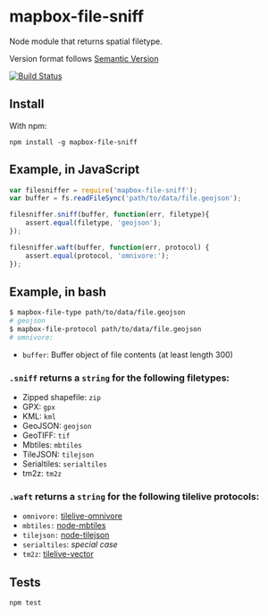 # mapbox-file-sniff
Node module that returns spatial filetype.

Version format follows [Semantic Version](http://semver.org/)

[![Build Status](https://travis-ci.org/mapbox/mapbox-file-sniff.svg?branch=master)](https://travis-ci.org/mapbox/mapbox-file-sniff)

## Install
With npm:
```
npm install -g mapbox-file-sniff
```

## Example, in JavaScript
```javascript
var filesniffer = require('mapbox-file-sniff');
var buffer = fs.readFileSync('path/to/data/file.geojson');

filesniffer.sniff(buffer, function(err, filetype){
	assert.equal(filetype, 'geojson');
});

filesniffer.waft(buffer, function(err, protocol) {
	assert.equal(protocol, 'omnivore:');
});
```

## Example, in bash
```sh
$ mapbox-file-type path/to/data/file.geojson
# geojson
$ mapbox-file-protocol path/to/data/file.geojson
# omnivore:
```

- `buffer`: Buffer object of file contents (at least length 300)

### `.sniff` returns a `string` for the following filetypes:
- Zipped shapefile: `zip`
- GPX: `gpx`
- KML: `kml`
- GeoJSON: `geojson`
- GeoTIFF: `tif`
- Mbtiles: `mbtiles`
- TileJSON: `tilejson`
- Serialtiles: `serialtiles`
- tm2z: `tm2z`

### `.waft` returns a `string` for the following tilelive protocols:
- `omnivore:` [tilelive-omnivore](https://github.com/mapbox/tilelive-omnivore)
- `mbtiles:` [node-mbtiles](https://github.com/mapbox/node-mbtiles)
- `tilejson:` [node-tilejson](https://github.com/mapbox/node-tilejson)
- `serialtiles`: *special case*
- `tm2z`: [tilelive-vector](https://github.com/mapbox/tilelive-vector)

## Tests
`npm test`
